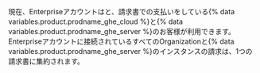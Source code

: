 現在、Enterpriseアカウントはと、請求書での支払いをしている{% data variables.product.prodname_ghe_cloud %}と{% data variables.product.prodname_ghe_server %}のお客様が利用できます。 Enterpriseアカウントに接続されているすべてのOrganizationと{% data variables.product.prodname_ghe_server %}のインスタンスの請求は、1つの請求書に集約されます。
